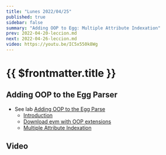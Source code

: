 ```yaml
---
title: "Lunes 2022/04/25"
published: true
sidebar: false
summary: "Adding OOP to Egg: Multiple Attribute Indexation"
prev: 2022-04-20-leccion.md
next: 2022-04-26-leccion.md
video: https://youtu.be/IC5x550k8Wg
---
```


# {{ $frontmatter.title }}

## Adding OOP to the Egg Parser

* See lab [Adding OOP to the Egg Parse](/practicas/egg-oop-parser.html) 
  *   [Introduction](/practicas/egg-oop-parser.html#introduction)
  *   [Download evm with OOP extensions](/practicas/egg-oop-parser.html#download-evm-with-oop-extensions)
  *   [Multiple Attribute Indexation](/practicas/egg-oop-parser.html#multiple-attribute-indexation)

## Video

<youtube></youtube>

